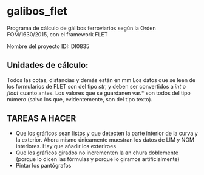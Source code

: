 # galibos_flet
Programa de cálculo de gálibos ferroviarios según la Orden FOM/1630/2015, con el framework FLET

Nombre del proyecto IDI: DI0835

## Unidades de cálculo:
Todos las cotas, distancias y demás están en mm
Los datos que se leen de los formularios de FLET son del tipo _str_, y deben ser convertidos a _int_ o _float_ cuanto antes. Los valores que se guardanen var.* son todos del tipo número (salvo los que, evidentemente, son del tipo texto).

## TAREAS A HACER
* Que los gráficos sean listos y que detecten la parte interior de la curva y la exterior. Ahora mismo únicamente muestran los datos de LIM y NOM interiores. Hay que añadir los exteriroes
* Que los gráficos girados no incrementen la an chura doblemente (porque lo dicen las fórmulas y porque lo giramos artificialmente)
* Pintar los pantógrafos
